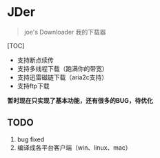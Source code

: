 # JDer
> joe's Downloader 我的下载器

[TOC]

* 支持断点续传
* 支持多线程下载（跑满你的带宽）
* 支持迅雷磁链下载（aria2c支持）
* 支持ftp下载

**暂时现在只实现了基本功能，还有很多的BUG，待优化**

## TODO 
1. bug fixed
2. 编译成各平台客户端（win、linux、mac）
